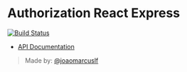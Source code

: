 # Authorization React Express

[![Build Status](https://travis-ci.org/joaomarcuslf/authorization-react-express.svg?branch=master)](https://travis-ci.org/joaomarcuslf/authorization-react-express)

- [API Documentation](https://github.com/joaomarcuslf/authorization-react-express/blob/master/authorization-express-api/Readme.md)

> Made by: [@joaomarcuslf](http://joaomarcuslf.github.io/)
